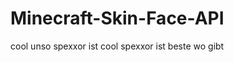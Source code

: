 Minecraft-Skin-Face-API
=======================
cool unso
spexxor ist cool
spexxor ist beste wo gibt
